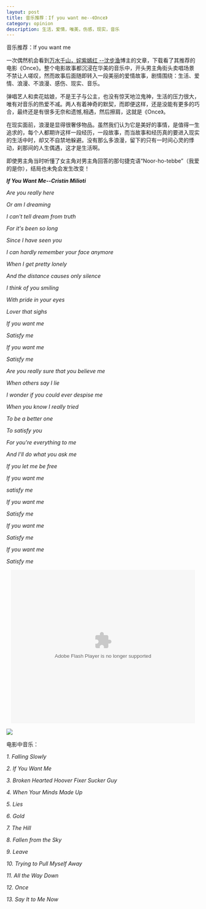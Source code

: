 ```yaml
---
layout: post
title: 音乐推荐：If you want me--《Once》
category: opinion
description: 生活，爱情，唯美，伤感，现实，音乐
---
```



音乐推荐：If you want me

一次偶然机会看到[万水千山，姹紫嫣红 --沈步渔](http://tinsoldat.blog.163.com/)博主的文章，下载看了其推荐的电影《Once》。整个电影故事都沉浸在华美的音乐中，开头男主角街头卖唱场景不禁让人嗟叹，然而故事后面随即转入一段美丽的爱情故事，剧情围绕：生活、爱情、浪漫、不浪漫、感伤、现实、音乐。

弹唱艺人和卖花姑娘，不是王子与公主，也没有惊天地泣鬼神，生活的压力很大，唯有对音乐的热爱不减。两人有着神奇的默契，而即便这样，还是没能有更多的巧合，最终还是有很多无奈和遗憾,相遇，然后擦肩，这就是《Once》。

在现实面前，浪漫是显得很奢侈物品。虽然我们认为它是美好的事情，是值得一生追求的，每个人都期许这样一段经历，一段故事，而当故事和经历真的要进入现实的生活中时，却又不自禁地躲避。没有那么多浪漫，留下的只有一时间心灵的悸动，刹那间的人生偶遇，这才是生活啊。

即使男主角当时听懂了女主角对男主角回答的那句捷克语“Noor-ho-tebbe”（我爱的是你），结局也未免会发生改变！


***If You Want Me--Cristin Milioti***


*Are you really here*

*Or am I dreaming*

*I can't tell dream from truth*

*For it's been so long*

*Since I have seen you*

*I can hardly remember your face anymore*

*When I get pretty lonely*

*And the distance causes only silence*

*I think of you smiling*

*With pride in your eyes*

*Lover that sighs*

*If you want me*

*Satisfy me*

*If you want me*

*Satisfy me*

*Are you really sure that you believe me*

*When others say I lie*

*I wonder if you could ever despise me*

*When you know I really tried*

*To be a better one*

*To satisfy you*

*For you're everything to me*

*And I'll do what you ask me*

*If you let me be free*

*If you want me*

*satisfy me*

*If you want me*

*Satisfy me*

*If you want me*

*Satisfy me*

*If you want me*

*Satisfy me*


<div style="text-align:center">
<embed src="http://player.youku.com/player.php/sid/XMjcxMTM3MDAw/v.swf" allowFullScreen="true" quality="high" width="480" height="400" align="middle" allowScriptAccess="always" type="application/x-shockwave-flash"></embed>
</div>

**![](http://i.imgur.com/tkGx9NR.png)**

电影中音乐：

*1. Falling Slowly*

*2. If You Want Me*

*3. Broken Hearted Hoover Fixer Sucker Guy*

*4. When Your Minds Made Up*

*5. Lies*

*6. Gold*

*7. The Hill*

*8. Fallen from the Sky*

*9. Leave*

*10. Trying to Pull Myself Away*

*11. All the Way Down*

*12. Once*

*13. Say It to Me Now*

